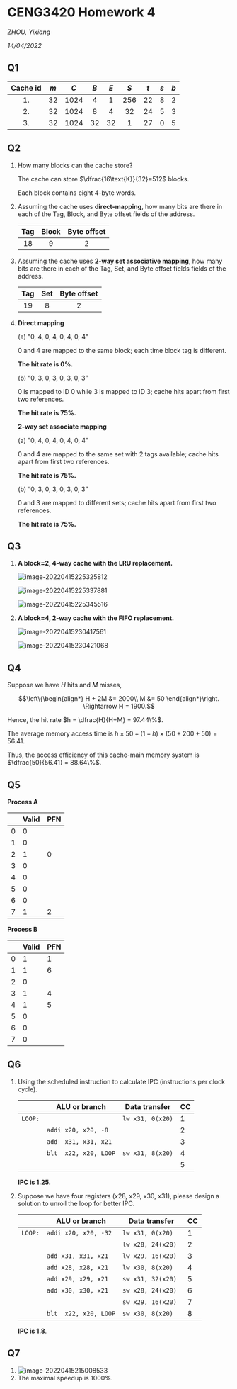 # CENG3420 Homework 4

*ZHOU, Yixiang*

*14/04/2022*

## Q1

| **Cache id** | $m$  | $C$  | $B$  | $E$  | $S$  | $t$  | $s$  | $b$  |
| :----------: | :--: | :--: | :--: | :--: | :--: | :--: | :--: | :--: |
|      1.      |  32  | 1024 |  4   |  1   | 256  |  22  |  8   |  2   |
|      2.      |  32  | 1024 |  8   |  4   |  32  |  24  |  5   |  3   |
|      3.      |  32  | 1024 |  32  |  32  |  1   |  27  |  0   |  5   |

## Q2

1. How many blocks can the cache store?

   The cache can store $\dfrac{16\text{K}}{32}=512$ blocks.

   Each block contains eight 4-byte words.

2. Assuming the cache uses **direct-mapping**, how many bits are there in each of the Tag, Block, and Byte offset fields of the address.

   | Tag  | Block | Byte offset |
   | :--: | :---: | :---------: |
   |  18  |   9   |      2      |

   

3. Assuming the cache uses **2-way set associative mapping**, how many bits are there in each of the Tag, Set, and Byte offset fields fields of the address.

   | Tag  | Set  | Byte offset |
   | :--: | :--: | :---------: |
   |  19  |  8   |      2      |

4. **Direct mapping**

   (a) "0, 4, 0, 4, 0, 4, 0, 4"

   0 and 4 are mapped to the same block; each time block tag is different.

   **The hit rate is 0%.**

   (b) “0, 3, 0, 3, 0, 3, 0, 3”

   0 is mapped to ID 0 while 3 is mapped to ID 3; cache hits apart from first two references.

   **The hit rate is 75%.**

   **$2$-way set associate mapping**

   (a) "0, 4, 0, 4, 0, 4, 0, 4"

   0 and 4 are mapped to the same set with 2 tags available; cache hits apart from first two references.

   **The hit rate is 75%.**

   (b) “0, 3, 0, 3, 0, 3, 0, 3”

   0 and 3 are mapped to different sets; cache hits apart from first two references.

   **The hit rate is 75%.**

## Q3

1. **A block=2, 4-way cache with the LRU replacement.**

   ![image-20220415225325812](C:\Users\zepto\AppData\Roaming\Typora\typora-user-images\image-20220415225325812.png)

   ![image-20220415225337881](C:\Users\zepto\AppData\Roaming\Typora\typora-user-images\image-20220415225337881.png)

   ![image-20220415225345516](C:\Users\zepto\AppData\Roaming\Typora\typora-user-images\image-20220415225345516.png)

2. **A block=4, 2-way cache with the FIFO replacement.**

   ![image-20220415230417561](C:\Users\zepto\AppData\Roaming\Typora\typora-user-images\image-20220415230417561.png)

   ![image-20220415230421068](C:\Users\zepto\AppData\Roaming\Typora\typora-user-images\image-20220415230421068.png)



<div class="page-break"></div>

## Q4

Suppose we have $H$ hits and $M$ misses,

$$\left\{\begin{align*} H + 2M &= 2000\\ M &= 50 \end{align*}\right. \Rightarrow H = 1900.$$

Hence, the hit rate $h = \dfrac{H}{H+M} = 97.44\%$.

The average memory access time is $h \times50 + (1-h)\times(50+200+50) = 56.41$.

Thus, the access efficiency of this cache-main memory system is $\dfrac{50}{56.41} = 88.64\%$.

## Q5

**Process A**

|      | Valid | PFN  |
| ---- | ----- | ---- |
| 0    | 0     |      |
| 1    | 0     |      |
| 2    | 1     | 0    |
| 3    | 0     |      |
| 4    | 0     |      |
| 5    | 0     |      |
| 6    | 0     |      |
| 7    | 1     | 2    |

**Process B**

|      | Valid | PFN  |
| ---- | ----- | ---- |
| 0    | 1     | 1    |
| 1    | 1     | 6    |
| 2    | 0     |      |
| 3    | 1     | 4    |
| 4    | 1     | 5    |
| 5    | 0     |      |
| 6    | 0     |      |
| 7    | 0     |      |

<div class="page-break"></div>

## Q6

1. Using the scheduled instruction to calculate IPC (instructions per clock cycle).

   |         | ALU or branch         | Data transfer    | CC   |
   | ------- | --------------------- | ---------------- | ---- |
   | `LOOP:` |                       | `lw x31, 0(x20)` | 1    |
   |         | `addi x20, x20, -8`   |                  | 2    |
   |         | `add  x31, x31, x21`  |                  | 3    |
   |         | `blt  x22, x20, LOOP` | `sw x31, 8(x20)` | 4    |
   |         |                       |                  | 5    |

   **IPC is 1.25.**

2. Suppose we have four registers (x28, x29, x30, x31), please design a solution to unroll the loop for better IPC.

   |         | ALU or branch         | Data transfer      | CC   |
   | ------- | --------------------- | ------------------ | ---- |
   | `LOOP:` | `addi x20, x20, -32`  | `lw x31, 0(x20)`   | 1    |
   |         |                       | `lw x28, 24(x20) ` | 2    |
   |         | `add x31, x31, x21`   | `lw x29, 16(x20) ` | 3    |
   |         | `add x28, x28, x21`   | `lw x30, 8(x20) `  | 4    |
   |         | `add x29, x29, x21`   | `sw x31, 32(x20)`  | 5    |
   |         | `add x30, x30, x21`   | `sw x28, 24(x20)`  | 6    |
   |         |                       | `sw x29, 16(x20)`  | 7    |
   |         | `blt  x22, x20, LOOP` | `sw x30, 8(x20)`   | 8    |

   **IPC is 1.8**.

<div class="page-break"></div>

## Q7

1. ![image-20220415215008533](C:\Users\zepto\AppData\Roaming\Typora\typora-user-images\image-20220415215008533.png)
2. The maximal speedup is $1000\%$.
